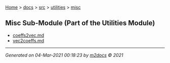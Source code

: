 [Home](../../../index.md) > [docs](../../../docs_index.md) > [src](../../src_index.md) > [utilities](../utilities_index.md) > [misc](misc_index.md)  

## Misc Sub-Module (Part of the Utilities Module)

- [coeffs2vec.md](coeffs2vec.md)
- [vec2coeffs.md](vec2coeffs.md)

***

*Generated on 04-Mar-2021 00:18:23 by [m2docs](https://github.com/crgnam-research/m2docs) © 2021*